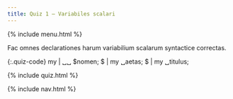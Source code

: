 ```yaml
---
title: Quiz 1 — Variabiles scalari
---
```


{% include menu.html %}

Fac omnes declarationes harum variabilium scalarum syntactice correctas.

{:.quiz-code}
my | ␣␣ $nomen;
$ | my ␣aetas;
$ | my ␣titulus;

{% include quiz.html %}

{% include nav.html %}